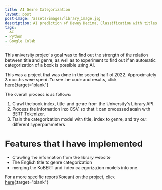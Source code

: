 ```yaml
---
title: AI Genre Categorization
layout: post
post-image: /assets/images/library_image.jpg
description: AI prediction of Dewey Decimal Classification with titles and indexes. Made using BERT with pytorch
tags:
- AI
- Python
- Google Colab
---
```


This university project's goal was to find out the strength of the relation between title and genre, as well as to experiment to find out if an automatic categorization of a book is possible using AI.


This was a project that was done in the second half of 2022. Approximately 3 months were spent. To see the code and results, click [here](https://github.com/jayay777/2022F-Ajou-ML-TEAM3){:target="blank"}

The overall process is as follows: 

1. Crawl the book index, title, and genre from the University's Library API.
2. Process the information into CSV, so that it can processed again with BERT Tokenizer.
3. Train the categorization model with title, index to genre, and try out different hyperparameters

    
# Features that I have implemented

* Crawling the information from the library website
* The English title to genre categorization
* merging the KoBERT and index categorization models into one.

For a more specific report(Korean) on the project, click [here](/assets/downloads/AI_Librarian_Report.docx){:target="blank"}